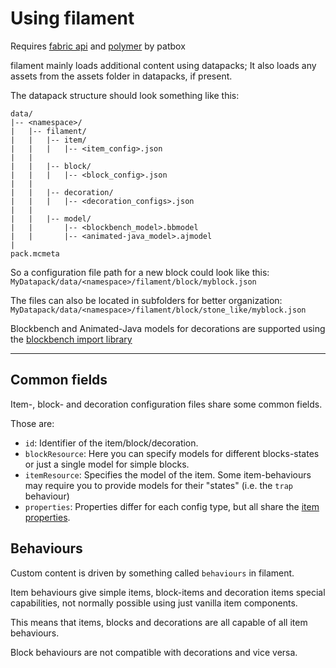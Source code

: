 # Using filament

Requires [fabric api](https://modrinth.com/mod/fabric-api) and [polymer](https://modrinth.com/mod/polymer) by patbox

filament mainly loads additional content using datapacks; 
It also loads any assets from the assets folder in datapacks, if present.

The datapack structure should look something like this:
```
data/
|-- <namespace>/
|   |-- filament/
|   |   |-- item/
|   |   |   |-- <item_config>.json
|   |
|   |   |-- block/
|   |   |   |-- <block_config>.json
|   |
|   |   |-- decoration/
|   |   |   |-- <decoration_configs>.json
|   |
|   |   |-- model/
|   |       |-- <blockbench_model>.bbmodel
|   |       |-- <animated-java_model>.ajmodel
|
pack.mcmeta
```

So a configuration file path for a new block could look like this:
`MyDatapack/data/<namespace>/filament/block/myblock.json`

The files can also be located in subfolders for better organization:
`MyDatapack/data/<namespace>/filament/block/stone_like/myblock.json`

Blockbench and Animated-Java models for decorations are supported using the [blockbench import library](https://github.com/tomalbrc/blockbench-import-library)

---

## Common fields

Item-, block- and decoration configuration files share some common fields.

Those are:

- `id`: Identifier of the item/block/decoration.
- `blockResource`: Here you can specify models for different blocks-states or just a single model for simple blocks.
- `itemResource`: Specifies the model of the item. Some item-behaviours may require you to provide models for their "states" (i.e. the `trap` behaviour) 
- `properties`: Properties differ for each config type, but all share the [item properties](content/item-properties.md).

## Behaviours 

Custom content is driven by something called `behaviours` in filament. 

Item behaviours give simple items, block-items and decoration items special capabilities, not normally possible using just vanilla item components.

This means that items, blocks and decorations are all capable of all item behaviours.

Block behaviours are not compatible with decorations and vice versa.